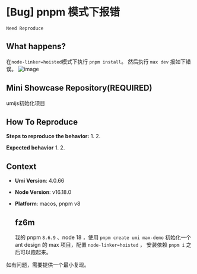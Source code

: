 # [Bug] pnpm 模式下报错

`Need Reproduce`

  <!--
感谢您向我们反馈问题，为了高效的解决问题，我们期望你能提供以下信息：
-->

## What happens?

<!-- A clear and concise description of what the bug is. -->
<!-- 清晰的描述下遇到的问题。-->

在`node-linker=hoisted`模式下执行 `pnpm install`。
然后执行 `max dev` 报如下错误。
![image](https://github.com/umijs/umi/assets/14886044/6587cbe7-699d-4b1a-a5cb-81c3816d994d)

## Mini Showcase Repository(REQUIRED)

umijs初始化项目

<!-- 为节约大家的时间，无复现步骤的 ISSUE 会被关闭，提供之后再 REOPEN -->
<!-- YOUR_REPOSITORY_URL on github or stackbliz -->

## How To Reproduce

**Steps to reproduce the behavior:** 1. 2.

**Expected behavior** 1. 2.

<!-- 请提供复现链接/步骤，错误日志以及相关配置 -->

## Context

- **Umi Version**: 4.0.66
- **Node Version**: v16.18.0
- **Platform**: macos, pnpm v8

  ## fz6m

  我的 pnpm `8.6.9` 、node 18 ，使用 `pnpm create umi max-demo` 初始化一个 ant design 的 max 项目，配置 `node-linker=hoisted` ， 安装依赖 `pnpm i` 之后可以跑起来。

如有问题，需要提供一个最小复现。
